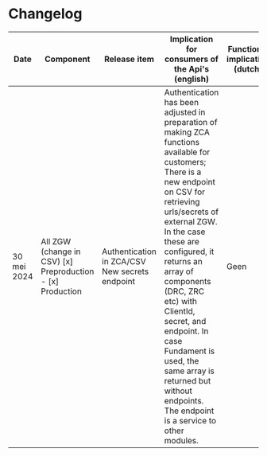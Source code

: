 # Changelog

| Date        | Component                  | Release item                          | Implication for consumers of the Api's (english)                                                                                                                                                                                                                                        | Functional implication (dutch) |
|-------------|----------------------------|---------------------------------------|------------------------------------------------------------------------------------------------------------------------------------------------------------------------------------------------------------------------------------------------------------------------------------------|-----------------------------|
| 30 mei 2024 | All ZGW (change in CSV)  [x] Preproduction<br>- [x] Production  | Authentication in ZCA/CSV New secrets endpoint | Authentication has been adjusted in preparation of making ZCA functions available for customers; There is a new endpoint on CSV for retrieving urls/secrets of external ZGW. In the case these are configured, it returns an array of components (DRC, ZRC etc) with ClientId, secret, and endpoint. In case Fundament is used, the same array is returned but without endpoints. The endpoint is a service to other modules. | Geen                      |
